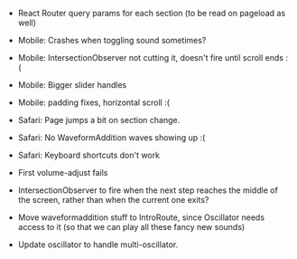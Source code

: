 * React Router query params for each section (to be read on pageload as well)
* Mobile: Crashes when toggling sound sometimes?
* Mobile: IntersectionObserver not cutting it, doesn't fire until scroll ends :(
* Mobile: Bigger slider handles
* Mobile: padding fixes, horizontal scroll :(

* Safari: Page jumps a bit on section change.
* Safari: No WaveformAddition waves showing up :(
* Safari: Keyboard shortcuts don't work

* First volume-adjust fails

* IntersectionObserver to fire when the next step reaches the middle of the screen, rather than when the current one exits?
* Move waveformaddition stuff to IntroRoute, since Oscillator needs access to it (so that we can play all these fancy new sounds)
* Update oscillator to handle multi-oscillator.
